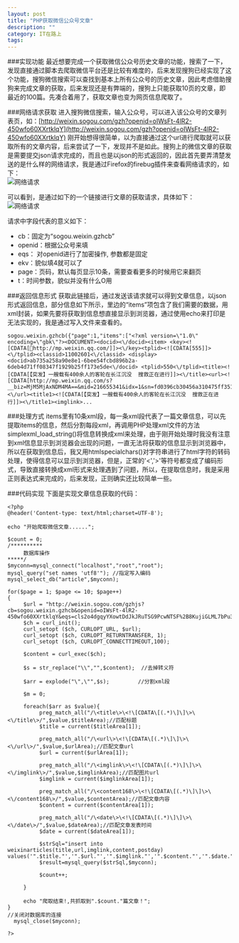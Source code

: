 ```yaml
---
layout: post
title: "PHP获取微信公众号文章"
description: ""
category: IT在路上
tags: 
---
```


###实现功能
最近想要完成一个获取微信公众号历史文章的功能，搜索了一下，发现直接通过脚本去爬取微信平台还是比较有难度的，后来发现搜狗已经实现了这个功能，搜狗微信搜索可以查找到基本上所有公众号的历史文章，因此考虑借助搜狗来完成文章的获取，后来发现还是有弊端的，搜狗上只能获取10页的文章，即最近的100篇。先凑合着用了，获取文章也变为网页信息爬取了。  

###网络请求获取
进入搜狗微信搜索，输入公众号，可以进入该公众号的文章列表页，如：[http://weixin.sogou.com/gzh?openid=oIWsFt-4lR2-450wfo60XXrtklqY](http://weixin.sogou.com/gzh?openid=oIWsFt-4lR2-450wfo60XXrtklqY)
刚开始想得很简单，以为直接通过这个url进行爬取就可以获取所有的文章内容，后来尝试了一下，发现并不是如此。搜狗上的微信文章的获取是需要提交json请求完成的，而且也是以json的形式返回的，因此首先要弄清楚发送的是什么样的网络请求，我是通过Firefox的firebug插件来查看网络请求的，如下：    
![网络请求](http://www.mojiaqin.cn/images/2015/0707/firebug1.jpg)

可以看到，是通过如下的一个链接进行文章的获取请求，具体如下：    
![网络请求](http://www.mojiaqin.cn/images/2015/0707/firebug2.jpg)  


请求中字段代表的意义如下：

- cb：固定为“sogou.weixin.gzhcb”
- openid：根据公众号来填
- eqs： 对openid进行了加密操作, 参数都是固定
- ekv：貌似填4就可以了
- page：页码，默认每页显示10条，需要查看更多的时候用它来翻页
- t：时间参数，貌似并没有什么O用

###返回信息形式
获取此链接后，通过发送该请求就可以得到文章信息，以json形式返回信息，部分信息如下所示，里边的“items”项包含了我们需要的数据，用xml封装，如果先要将获取到信息想直接显示到浏览器，通过使用echo来打印是无法实现的，我是通过写入文件来查看的。

	sogou.weixin.gzhcb({"page":1,"items":["<?xml version=\"1.0\" encoding=\"gbk\"?><DOCUMENT><docid><\/docid><item> <key><![CDATA[http://mp.weixin.qq.com/]]><\/key><tplid><![CDATA[555]]><\/tplid><classid>11002601<\/classid> <display> <docid>ab735a258a90e8e1-6bee54fcbd896b2a-6deb4d71ff08347f1929b25ff173e5de<\/docid> <tplid>550<\/tplid><title><![CDATA[【突发】一艘载有400余人的客轮在长江沉没  搜救正在进行]]><\/title><url><![CDATA[http://mp.weixin.qq.com/s?__biz=MjM5MjAxNDM4MA==&mid=216655341&idx=1&sn=fd0396cb30456a310475ff351e9fa975&3rd=MzA3MDU4NTYzMw==&scene=6#rd]]><\/url><title1><![CDATA[【突发】一艘载有400余人的客轮在长江沉没  搜救正在进行]]><\/title1><imglink>...

###处理方式
items里有10条xml段，每一条xml段代表了一篇文章信息，可以先提取items的信息，然后分割每段xml，再调用PHP处理xml文件的方法simplexml_load_string()将信息转换成xml来处理，由于刚开始处理时我没有注意到xml信息显示到浏览器会出现的问题，一直无法将获取的信息显示到浏览器中，所以在获取到信息后，我又用htmlspecialchars()对字符串进行了html字符的转码处理，使得信息可以显示到浏览器，但是，正常的'<','>'等符号都变成了编码形式，导致直接转换成xml形式来处理遇到了问题，所以，在提取信息时，我是采用正则表达式来完成的，后来发现，正则确实还比较简单一些。  

###代码实现
下面是实现文章信息获取的代码：

	<?php
	@header('Content-type: text/html;charset=UTF-8');
    
	echo "开始爬取微信文章......";
	
	$count = 0;
	/**********
	     数据库操作
	*****/
	$myconn=mysql_connect("localhost","root","root");
	mysql_query("set names 'utf8'"); //指定写入编码
	mysql_select_db("article",$myconn);
	    
	for($page = 1; $page <= 10; $page++)
	{
	     $url = "http://weixin.sogou.com/gzhjs?cb=sogou.weixin.gzhcb&openid=oIWsFt-4lR2-450wfo60XXrtklqY&eqs=cls2o4dgqyYXowtDdJkJRuTSG9PcwNTSF%2B8KujiGLML7bPu3Nc9gcwQOZa6WL7Ob44OuT&ekv=7&page=".$page."&t=1435421383410";
	     $ch = curl_init();
	     curl_setopt ($ch, CURLOPT_URL, $url);
	     curl_setopt ($ch, CURLOPT_RETURNTRANSFER, 1);
	     curl_setopt ($ch, CURLOPT_CONNECTTIMEOUT,100);
	    
	     $content = curl_exec($ch);
	
	     $s = str_replace("\\","",$content);  //去掉转义符
	
	     $arr = explode("\",\"",$s);         //分割xml段
	
	     $m = 0;
	    
	     foreach($arr as $value){
	          preg_match_all("/\<title\>\<!\[CDATA\[(.*)\]\]\>\<\/title\>/",$value,$titleArea);//匹配标题
	          $title = current($titleArea[1]);
	         
	          preg_match_all("/\<url\>\<!\[CDATA\[(.*)\]\]\>\<\/url\>/",$value,$urlArea);//匹配文章url
	          $url = current($urlArea[1]);
	         
	          preg_match_all("/\<imglink\>\<!\[CDATA\[(.*)\]\]\>\<\/imglink\>/",$value,$imglinkArea);//匹配图片url
	          $imglink = current($imglinkArea[1]);
	         
	          preg_match_all("/\<content168\>\<!\[CDATA\[(.*)\]\]\>\<\/content168\>/",$value,$contentArea);//匹配文章内容
	          $content = current($contentArea[1]);
	         
	          preg_match_all("/\<date\>\<!\[CDATA\[(.*)\]\]\>\<\/date\>/",$value,$dateArea);//匹配文章发表时间
	          $date = current($dateArea[1]);
	         
	          $strSql="insert into weixinarticles(title,url,imglink,content,postday) values('".$title."','".$url."','".$imglink."','".$content."','".$date."')";
	          $result=mysql_query($strSql,$myconn);
	         
	          $count++;
	         
	     }
	    
	     echo "爬取结束!,共抓取到".$count."篇文章！";
	}
	//关闭对数据库的连接
	  mysql_close($myconn);
	
	?>
